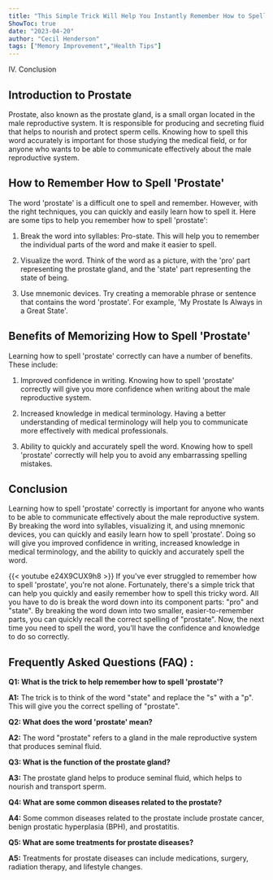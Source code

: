 ```yaml
---
title: "This Simple Trick Will Help You Instantly Remember How to Spell 'Prostate'!"
ShowToc: true 
date: "2023-04-20"
author: "Cecil Henderson" 
tags: ["Memory Improvement","Health Tips"]
---
```

IV. Conclusion

## Introduction to Prostate

Prostate, also known as the prostate gland, is a small organ located in the male reproductive system. It is responsible for producing and secreting fluid that helps to nourish and protect sperm cells. Knowing how to spell this word accurately is important for those studying the medical field, or for anyone who wants to be able to communicate effectively about the male reproductive system.

## How to Remember How to Spell 'Prostate'

The word 'prostate' is a difficult one to spell and remember. However, with the right techniques, you can quickly and easily learn how to spell it. Here are some tips to help you remember how to spell 'prostate':

1. Break the word into syllables: Pro-state. This will help you to remember the individual parts of the word and make it easier to spell.

2. Visualize the word. Think of the word as a picture, with the 'pro' part representing the prostate gland, and the 'state' part representing the state of being.

3. Use mnemonic devices. Try creating a memorable phrase or sentence that contains the word 'prostate'. For example, 'My Prostate Is Always in a Great State'.

## Benefits of Memorizing How to Spell 'Prostate'

Learning how to spell 'prostate' correctly can have a number of benefits. These include:

1. Improved confidence in writing. Knowing how to spell 'prostate' correctly will give you more confidence when writing about the male reproductive system.

2. Increased knowledge in medical terminology. Having a better understanding of medical terminology will help you to communicate more effectively with medical professionals.

3. Ability to quickly and accurately spell the word. Knowing how to spell 'prostate' correctly will help you to avoid any embarrassing spelling mistakes.

## Conclusion

Learning how to spell 'prostate' correctly is important for anyone who wants to be able to communicate effectively about the male reproductive system. By breaking the word into syllables, visualizing it, and using mnemonic devices, you can quickly and easily learn how to spell 'prostate'. Doing so will give you improved confidence in writing, increased knowledge in medical terminology, and the ability to quickly and accurately spell the word.

{{< youtube e24X9CUX9h8 >}} 
If you've ever struggled to remember how to spell 'prostate', you're not alone. Fortunately, there's a simple trick that can help you quickly and easily remember how to spell this tricky word. All you have to do is break the word down into its component parts: "pro" and "state". By breaking the word down into two smaller, easier-to-remember parts, you can quickly recall the correct spelling of "prostate". Now, the next time you need to spell the word, you'll have the confidence and knowledge to do so correctly.

## Frequently Asked Questions (FAQ) :
**Q1: What is the trick to help remember how to spell 'prostate'?**

**A1:** The trick is to think of the word "state" and replace the "s" with a "p". This will give you the correct spelling of "prostate". 

**Q2: What does the word 'prostate' mean?**

**A2:** The word "prostate" refers to a gland in the male reproductive system that produces seminal fluid. 

**Q3: What is the function of the prostate gland?**

**A3:** The prostate gland helps to produce seminal fluid, which helps to nourish and transport sperm. 

**Q4: What are some common diseases related to the prostate?**

**A4:** Some common diseases related to the prostate include prostate cancer, benign prostatic hyperplasia (BPH), and prostatitis. 

**Q5: What are some treatments for prostate diseases?**

**A5:** Treatments for prostate diseases can include medications, surgery, radiation therapy, and lifestyle changes.





